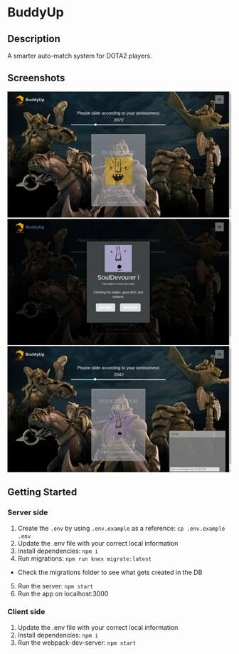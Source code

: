 # BuddyUp

## Description
A smarter auto-match system for DOTA2 players.

## Screenshots
!["match making page"](https://github.com/jv-cortez/BuddyUp/blob/master/docs/matchmakingPage.png)
!["Invitation from match page"](https://github.com/jv-cortez/BuddyUp/blob/master/docs/matched.png)
!["chat feature"](https://github.com/jv-cortez/BuddyUp/blob/master/docs/chat.png)

## Getting Started

### Server side
1. Create the `.env` by using `.env.example` as a reference: `cp .env.example .env`
2. Update the .env file with your correct local information
3. Install dependencies: `npm i`
4. Run migrations: `npm run knex migrate:latest`
  - Check the migrations folder to see what gets created in the DB
5. Run the server: `npm start`
6. Run the app on localhost:3000

### Client side
1. Update the .env file with your correct local information
2. Install dependencies: `npm i`
3. Run the webpack-dev-server: `npm start`
